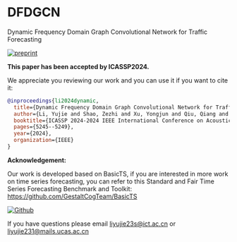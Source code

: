 # DFDGCN
Dynamic Frequency Domain Graph Convolutional Network for Traffic  Forecasting

[![preprint](https://img.shields.io/static/v1?label=arXiv&message=2402.03885&color=B31B1B&logo=arXiv)](https://arxiv.org/abs/2312.11933 "DFDGCN")


**This paper has been accepted by ICASSP2024.**

We appreciate you reviewing our work and you can use it if you want to cite it:

```bibtex
@inproceedings{li2024dynamic,
  title={Dynamic Frequency Domain Graph Convolutional Network for Traffic Forecasting},  
  author={Li, Yujie and Shao, Zezhi and Xu, Yongjun and Qiu, Qiang and Cao, Zhaogang and Wang, Fei},
  booktitle={ICASSP 2024-2024 IEEE International Conference on Acoustics, Speech and Signal Processing (ICASSP)},
  pages={5245--5249},
  year={2024},
  organization={IEEE}
}
```

**Acknowledgement:**

Our work is developed based on BasicTS, if you are interested in more work on time series forecasting, you can refer to this Standard and Fair Time Series Forecasting Benchmark and Toolkit: https://github.com/GestaltCogTeam/BasicTS

[![Github](https://img.shields.io/badge/GitHub-100000?style=for-the-badge&logo=github&logoColor=white)](https://github.com/GestaltCogTeam/BasicTS)

If you have questions please email liyujie23s@ict.ac.cn or liyujie231@mails.ucas.ac.cn
